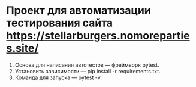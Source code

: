 #  Проект для автоматизации тестирования сайта https://stellarburgers.nomoreparties.site/
1. Основа для написания автотестов — фреймворк pytest.
2. Установить зависимости — pip install -r requirements.txt.
3. Команда для запуска — pytest -v. 
